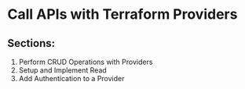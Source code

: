 # Call APIs with Terraform Providers

## Sections:

1. Perform CRUD Operations with Providers
2. Setup and Implement Read
3. Add Authentication to a Provider
